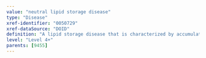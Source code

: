 ```yaml
---
value: "neutral lipid storage disease"
type: "Disease"
xref-identifier: "0050729"
xref-dataSource: "DOID"
definition: "A lipid storage disease that is characterized by accumulation of triglycerides in the cytoplasm of leukocytes, muscle, liver, fibroblasts, and other tissues."
level: "Level 4+"
parents: [9455]
---
```

